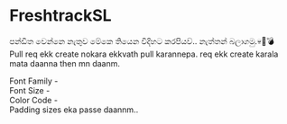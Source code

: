 # FreshtrackSL
පන්ඩිත වෙන්නෙ නැතුව මේකෙ තියෙන විදිහට කරපියව්.. නැත්තන් බලාගමු.💀🔪💣                                                            
Pull req ekk create nokara ekkvath pull karannepa. req ekk create karala mata daanna then mn daanm. 

Font Family -                                                                                                            
Font Size -                                                                                                              
Color Code -                                                                                                                     
Padding sizes eka passe daannm..
